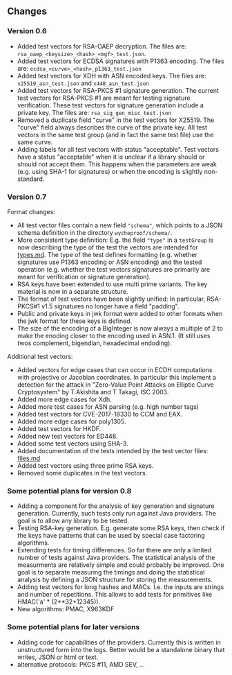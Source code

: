 ## Changes

### Version 0.6

- Added test vectors for RSA-OAEP decryption. The files are:
  `rsa_oaep_<keysize>_<hash>_<mgf>_test.json`.
- Added test vectors for ECDSA signatures with P1363 encoding. The files are:
  `ecdsa_<curve>_<hash>_p1363_test.json`
- Added test vectors for XDH with ASN encoded keys. The files are:
  `x25519_asn_test.json` and `x448_asn_test.json`
- Added test vectors for RSA-PKCS #1 signature generation. The current test
  vectors for RSA-PKCS #1 are meant for testing signature verification. These
  test vectors for signature generation include a private key. The files are:
  `rsa_sig_gen_misc_test.json`
- Removed a duplicate field "curve" in the test vectors for X25519. The "curve"
  field always describes the curve of the private key. All test vectors in the
  same test group (and in fact the same test file) use the same curve.
- Adding labels for all test vectors with status "acceptable". Test vectors have
  a status "acceptable" when it is unclear if a library should or should not
  accept them. This happens when the parameters are weak (e.g. using SHA-1 for
  signatures) or when the encoding is slightly non-standard.

### Version 0.7

Format changes\:

- All test vector files contain a new field `"schema"`, which points to a JSON
  schema definition in the directory `wycheproof/schema/`.
- More consistent type definition: E.g. the field `"type"` in a `testGroup` is
  now describing the type of the test the vectors are intended for
  [types.md](types.md). The type of the test defines formatting (e.g. whether
  signatures use P1363 encoding or ASN encoding) and the tested operation (e.g.
  whether the test vectors signatures are primarily are meant for verification
  or signature generation).
- RSA keys have been extended to use multi prime variants. The key material is
  now in a separate structure.
- The format of test vectors have been slightly unified: In particular,
  RSA-PKCS#1 v1.5 signatures no longer have a field "padding".
- Public and private keys in jwk format were added to other formats when the jwk
  format for these keys is defined.
- The size of the encoding of a BigInteger is now always a multiple of 2 to make
  the enoding closer to the encoding used in ASN.1. (It still uses twos
  complement, bigendian, hexadecimal endoding).

Additional test vectors\:

- Added vectors for edge cases that can occur in ECDH computations with
  projective or Jacobian coordinates. In particular this implement a detection
  for the attack in "Zero-Value Point Attacks on Elliptic Curve Cryptosystem" by
  T.Akishita and T Takagi, ISC 2003.
- Added more edge cases for Xdh.
- Added more test cases for ASN parsing (e.g. high number tags)
- Added test vectors for CVE-2017-18330 to CCM and EAX.
- Added more edge cases for poly1305.
- Added test vectors for HKDF.
- Added new test vectors for ED448.
- Added some test vectors using SHA-3.
- Added documentation of the tests intended by the test vector files:
  [files.md](files.md)
- Added test vectors using three prime RSA keys.
- Removed some duplicates in the test vectors.

### Some potential plans for version 0.8

- Adding a component for the analysis of key generation and signature
  generation. Currently, such tests only run against Java providers. The goal is
  to allow any library to be tested.
- Testing RSA-key generation. E.g. generate some RSA keys, then check if the
  keys have patterns that can be used by special case factoring algorithms.
- Extending tests for timing differences. So far there are only a limited number
  of tests against Java providers. The statistical analysis of the measurments
  are relatively simple and could probably be improved. One goal is to separate
  measuring the timings and doing the statistical analysis by defining a JSON
  structure for storing the measurements.
- Adding test vectors for long hashes and MACs. I.e. the inputs are strings and
  number of repetitions. This allows to add tests for primitives like
  HMAC('a' \* (2\*\*32+12345)).
- New algorithms: PMAC, X963KDF

### Some potential plans for later versions

- Adding code for capabilities of the providers. Currently this is written in
  unstructured form into the logs. Better would be a standalone binary that
  writes, JSON or html or text.
- alternative protocols: PKCS #11, AMD SEV, ...
